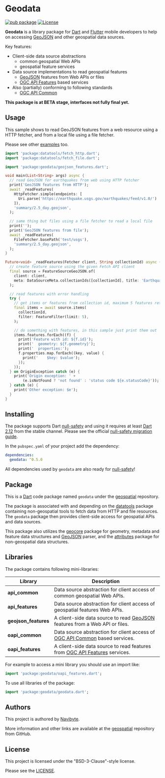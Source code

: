 # Geodata

[![pub package](https://img.shields.io/pub/v/geodata.svg)](https://pub.dev/packages/geodata) [![License](https://img.shields.io/badge/License-BSD%203--Clause-blue.svg)](https://opensource.org/licenses/BSD-3-Clause)

**Geodata** is a library package for [Dart](https://dart.dev/) and 
[Flutter](https://flutter.dev/) mobile developers to help on accessing 
[GeoJSON](https://geojson.org/) and other geospatial data sources. 

Key features:
* Client-side data source abstractions
  * common geospatial Web APIs
  * geospatial feature services
* Data source implementations to read geospatial features
  * [GeoJSON](https://geojson.org/) features from Web APIs or files
  * [OGC API Features](https://ogcapi.ogc.org/features/) based services
* Also (partially) conforming to following standards
  * [OGC API Common](https://ogcapi.ogc.org/common/)

**This package is at BETA stage, interfaces not fully final yet.** 

## Usage

This sample shows to read GeoJSON features from a web resource using a HTTP 
fetcher, and from a local file using a file fetcher.

Please see other [examples](example/geodata_example.dart) too.

```dart
import 'package:datatools/fetch_http.dart';
import 'package:datatools/fetch_file.dart';

import 'package:geodata/geojson_features.dart';

void main(List<String> args) async {
  // read GeoJSON for earthquakes from web using HTTP fetcher
  print('GeoJSON features from HTTP');
  await _readFeatures(
    HttpFetcher.simple(endpoints: [
      Uri.parse('https://earthquake.usgs.gov/earthquakes/feed/v1.0/')
    ]),
    'summary/2.5_day.geojson',
  );

  // same thing but files using a file fetcher to read a local file
  print('');
  print('GeoJSON features from file');
  await _readFeatures(
    FileFetcher.basePath('test/usgs'),
    'summary/2.5_day.geojson',
  );
}

Future<void> _readFeatures(Fetcher client, String collectionId) async {
  // create feature source using the given Fetch API client
  final source = FeatureSourceGeoJSON.of(
    client: client,
    meta: DataSourceMeta.collectionIds([collectionId], title: 'Earthquakes'),
  );

  // read features with error handling
  try {
    // get items or features from collection id, maximum 5 features returned
    final items = await source.items(
      collectionId,
      filter: FeatureFilter(limit: 5),
    );

    // do something with features, in this sample just print them out
    items.features.forEach((f) {
      print('Feature with id: ${f.id}');
      print('  geometry: ${f.geometry}');
      print('  properties:');
      f.properties.map.forEach((key, value) {
        print('    $key: $value');
      });
    });
  } on OriginException catch (e) {
    print('Origin exception: ' +
        (e.isNotFound ? 'not found' : 'status code ${e.statusCode}'));
  } catch (e) {
    print('Other exception: $e');
  }
}
```

## Installing

The package supports Dart [null-safety](https://dart.dev/null-safety) and 
using it requires at least
[Dart 2.12](https://medium.com/dartlang/announcing-dart-2-12-499a6e689c87)
from the stable channel. Please see the official 
[null-safety migration guide](https://dart.dev/null-safety/migration-guide).

In the `pubspec.yaml` of your project add the dependency:

```yaml
dependencies:
  geodata: ^0.5.0  
```

All dependencies used by `geodata` are also ready for 
[null-safety](https://dart.dev/null-safety)!

## Package

This is a [Dart](https://dart.dev/) code package named `geodata` under the 
[geospatial](https://github.com/navibyte/geospatial) repository. 

The package is associated with and depending on the
[datatools](https://pub.dev/packages/datatools) package containing 
non-geospatial tools to fetch data from HTTP and file resources. The `geodata` 
package then provides client-side access for geospatial APIs and data sources. 

This package also utilizes the [geocore](https://pub.dev/packages/geocore) 
package for geometry, metadata and feature data structures and 
[GeoJSON](https://geojson.org/) parser, and the 
[attributes](https://pub.dev/packages/attributes) package for non-geospatial
data structures. 

## Libraries

The package contains following mini-libraries:

Library               | Description 
----------------------| -----------
**api_common**        | Data source abstraction for client access of common geospatial Web APIs.
**api_features**      | Data source abstraction for client access of geospatial features Web APIs.
**geojson_features**  | A client-side data source to read [GeoJSON](https://geojson.org/) features from a Web API or files.
**oapi_common**       | Data source abstraction for client access of [OGC API Common](https://ogcapi.ogc.org/common/) based services.
**oapi_features**     | A client-side data source to read features from [OGC API Features](https://ogcapi.ogc.org/features/) services.

For example to access a mini library you should use an import like:

```dart
import 'package:geodata/oapi_features.dart';
```

To use all libraries of the package:

```dart
import 'package:geodata/geodata.dart';
```

## Authors

This project is authored by [Navibyte](https://navibyte.com).

More information and other links are available at the
[geospatial](https://github.com/navibyte/geospatial) repository from GitHub. 

## License

This project is licensed under the "BSD-3-Clause"-style license.

Please see the 
[LICENSE](https://github.com/navibyte/geospatial/blob/main/LICENSE).

